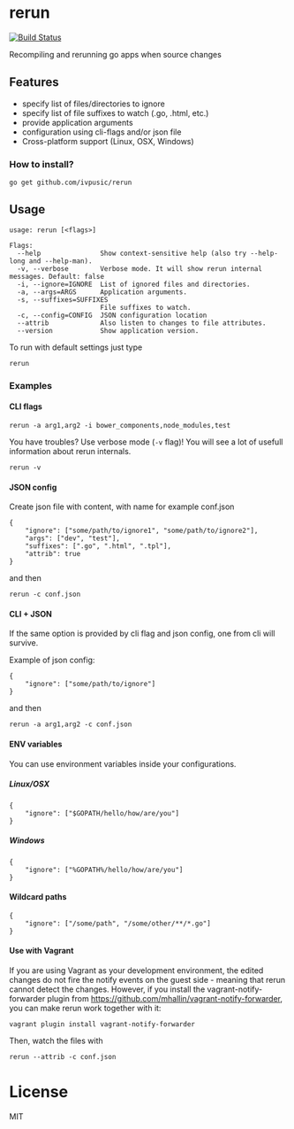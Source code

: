 rerun
============
[![Build Status](https://travis-ci.org/ivpusic/rerun.svg?branch=master)](https://travis-ci.org/ivpusic/rerun)

Recompiling and rerunning go apps when source changes

## Features
- specify list of files/directories to ignore
- specify list of file suffixes to watch (.go, .html, etc.)
- provide application arguments
- configuration using cli-flags and/or json file
- Cross-platform support (Linux, OSX, Windows)

### How to install?
```shell
go get github.com/ivpusic/rerun
```

## Usage
```
usage: rerun [<flags>]

Flags:
  --help               Show context-sensitive help (also try --help-long and --help-man).
  -v, --verbose        Verbose mode. It will show rerun internal messages. Default: false
  -i, --ignore=IGNORE  List of ignored files and directories.
  -a, --args=ARGS      Application arguments.
  -s, --suffixes=SUFFIXES  
                       File suffixes to watch.
  -c, --config=CONFIG  JSON configuration location
  --attrib             Also listen to changes to file attributes.
  --version            Show application version.
```

To run with default settings just type
```
rerun
```

### Examples

#### CLI flags
```
rerun -a arg1,arg2 -i bower_components,node_modules,test
```

You have troubles? Use verbose mode (``-v`` flag)! You will see a lot of usefull information about rerun internals.
```
rerun -v
```

#### JSON config
Create json file with content, with name for example conf.json
```
{
	"ignore": ["some/path/to/ignore1", "some/path/to/ignore2"],
	"args": ["dev", "test"],
	"suffixes": [".go", ".html", ".tpl"],
    "attrib": true
}
```
and then
```
rerun -c conf.json
```

#### CLI + JSON
If the same option is provided by cli flag and json config, one from cli will survive.

Example of json config:
```
{
	"ignore": ["some/path/to/ignore"]
}
```
and then
```
rerun -a arg1,arg2 -c conf.json
```

#### ENV variables
You can use environment variables inside your configurations.

##### Linux/OSX
```
{
    "ignore": ["$GOPATH/hello/how/are/you"]
}
```

##### Windows
```
{
    "ignore": ["%GOPATH%/hello/how/are/you"]
}
```

#### Wildcard paths
```
{
	"ignore": ["/some/path", "/some/other/**/*.go"]
}
```

#### Use with Vagrant

If you are using Vagrant as your development environment, the edited changes do not fire the notify events on the guest side - meaning that rerun cannot detect the changes.  However, if you install the vagrant-notify-forwarder plugin from https://github.com/mhallin/vagrant-notify-forwarder, you can make rerun work together with it:

    vagrant plugin install vagrant-notify-forwarder
    
Then, watch the files with

    rerun --attrib -c conf.json

# License
MIT
